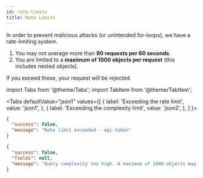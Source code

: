 ```yaml
---
id: rate-limits
title: Rate Limits
---
```


In order to prevent malicious attacks (or unintended for-loops),
we have a rate-limiting system.

1. You may not average more than **80 requests per 60 seconds**.
2. You are limited to a **maximum of 1000 objects per request** (this includes nested objects).

If you exceed these, your request will be rejected.

import Tabs from '@theme/Tabs';
import TabItem from '@theme/TabItem';

<Tabs
defaultValue="json1"
values={[
{ label: 'Exceeding the rate limit', value: 'json1', },
{ label: 'Exceeding the complexity limit', value: 'json2', },
]
}>
<TabItem value="json1">

```json
{
  "success": false,
  "message": "Rate limit exceeded - api-token"
}
```

</TabItem>

<TabItem value="json2">

```json
{
  "success": false,
  "fields": null,
  "message": "Query complexity too high. A maximum of 1000 objects may be returned by each request. (actual: 1235)"
}
```

</TabItem>
</Tabs>
